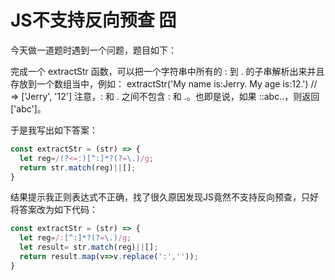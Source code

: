 # JS不支持反向预查 囧

今天做一道题时遇到一个问题，题目如下：

完成一个 extractStr 函数，可以把一个字符串中所有的 : 到 . 的子串解析出来并且存放到一个数组当中，例如：
extractStr('My name is:Jerry. My age is:12.') // => ['Jerry', '12']
注意，: 和 . 之间不包含 : 和 .。也即是说，如果 ::abc..，则返回 ['abc']。

于是我写出如下答案：

```javascript
const extractStr = (str) => {
  let reg=/(?<=:)[^:]*?(?=\.)/g;
  return str.match(reg)||[];
}
```

结果提示我正则表达式不正确，找了很久原因发现JS竟然不支持反向预查，只好将答案改为如下代码：

```javascript
const extractStr = (str) => {
  let reg=/:[^:]*?(?=\.)/g;
  let result= str.match(reg)||[];
  return result.map(v=>v.replace(':',''));
}
```